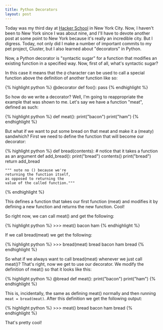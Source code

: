```yaml
---
title: Python Decorators
layout: post
---
```


Today was my third day at [Hacker School](http://hackerschool.com) in New York City. Now, I haven't been to New York since I was about nine, and I'll have to devote another post at some point to New York because it's really an incredible city. But I digress. Today, not only did I make a number of important commits to my pet project, Cluster, but I also learned about "decorators" in Python.

Now, a Python decorator is "syntactic sugar" for a function that modifies an existing function in a specified way. Now, first of all, what's syntactic sugar?

In this case it means that the `@` character can be used to call a special function above the definition of another function like so:

{% highlight python %}
    @decorator
		def foo():
        pass
{% endhighlight %}

So how do we write a decorator? Well, I'm going to reappropriate the example that was shown to me. Let's say we have a function "meat", defined as such:

{% highlight python %}
    def meat():
        print("bacon")
        print("ham")
{% endhighlight %}

But what if we want to put some bread on that meat and make it a (meaty) sandwhich? First we need to define the function that will become our decorator:

{% highlight python %}
    def bread(contents): 
    # notice that it takes a function as an argument
        def add_bread():
             print("bread")
             contents()
             print("bread")
        return add_bread

    """ note no () because we're 
    returning the function itself, 
    as opposed to returning the 
    value of the called function."""
{% endhighlight %}

This defines a function that takes our first function (meat) and modifies it by defining a new function and returns the new function. Cool!

So right now, we can call meat() and get the following:

{% highlight python %}
    >>> meat()
    bacon
    ham
{% endhighlight %}

If we call bread(meat) we get the following:

{% highlight python %}
    >>> bread(meat)
    bread
    bacon
    ham
    bread
{% endhighlight %}

So what if we always want to call bread(meat) whenever we just call meat()? That's right, now we get to use our decorator. We modify the definition of meat() so that it looks like this:

{% highlight python %}
    @bread
    def meat():
        print("bacon")
        print("ham")
{% endhighlight %}

This is, incidentally, the same as defining meat() normally and then running ```meat = bread(meat)```. After this definition we get the following output:

{% highlight python %}
    >>> meat()
    bread
    bacon
    ham
    bread
{% endhighlight %}


That's pretty cool!
